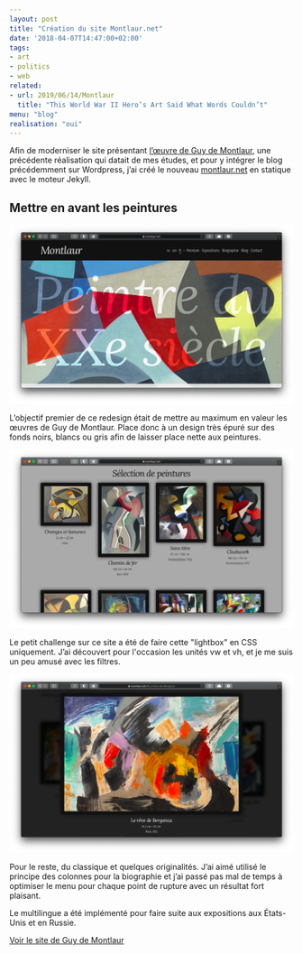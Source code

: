 ```yaml
---
layout: post
title: "Création du site Montlaur.net"
date: '2018-04-07T14:47:00+02:00'
tags:
- art
- politics
- web
related:
- url: 2019/06/14/Montlaur
  title: "This World War II Hero’s Art Said What Words Couldn’t"
menu: "blog"
realisation: "oui"
---
```

Afin de moderniser le site présentant <a href="https://montlaur.net/">l’œuvre de Guy de Montlaur</a>, une précédente réalisation qui datait de mes études, et pour y intégrer le blog précédemment sur Wordpress, j’ai créé le nouveau <a href="https://montlaur.net/">montlaur.net</a> en statique avec le moteur Jekyll.

## Mettre en avant les peintures
<img src="/dist/posts-img/montlaur-home.png" alt="Capture d'écran du site Web montlaur.net">

L’objectif premier de ce redesign était de mettre au maximum en valeur les œuvres de Guy de Montlaur. Place donc à un design très épuré sur des fonds noirs, blancs ou gris afin de laisser place nette aux peintures.

<img src="/dist/posts-img/montlaur-peintures.png" alt="Capture d'écran du site Web montlaur.net">

Le petit challenge sur ce site a été de faire cette "lightbox" en CSS uniquement. J’ai découvert pour l'occasion les unités vw et vh, et je me suis un peu amusé avec les filtres.

<img src="/dist/posts-img/montlaur-peinture.png" alt="Capture d'écran du site Web montlaur.net">

Pour le reste, du classique et quelques originalités. J’ai aimé utilisé le principe des colonnes pour la biographie et j’ai passé pas mal de temps à optimiser le menu pour chaque point de rupture avec un résultat fort plaisant.

Le multilingue a été implémenté pour faire suite aux expositions aux États-Unis et en Russie.

<p class="text-center navigation">
  <a class="button button-primary" href="https://montlaur.net">Voir le site de Guy de Montlaur</a>
</p>
